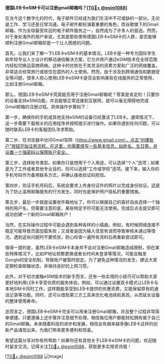 **德国LEB卡eSIM卡可以注册gmail邮箱吗？[[TG💪+ @esim1088](https://t.me/s/esim1088)]**

在当今这个数字化的时代，电子邮件已经成为我们生活中不可或缺的一部分。无论是工作、学习还是日常沟通，电子邮件都扮演着重要的角色。而谷歌旗下的Gmail邮箱，作为全球最受欢迎的电子邮件服务之一，自然成为了许多人的首选。然而，对于身处海外的用户来说，尤其是那些使用德国LEB卡eSIM卡的人群，是否能够顺利注册Gmail邮箱却是一个让人困惑的问题。

首先，让我们来了解一下LEB卡eSIM卡的基本情况。LEB卡是一种专为国际学生和年轻专业人士设计的移动通信解决方案，它允许用户通过eSIM技术在全球范围内轻松切换运营商网络。这种卡的优势在于其灵活的资费方案和广泛的网络覆盖，非常适合经常旅行或居住在国外的人士使用。然而，由于涉及到跨境通信和数据安全等问题，很多人担心使用LEB卡eSIM卡是否会影响某些在线服务的正常使用，比如注册Gmail邮箱。

那么，德国LEB卡eSIM卡究竟能否用于注册Gmail邮箱呢？答案是肯定的！只要你的设备支持eSIM功能，并且能够正常连接到互联网，就可以毫无障碍地完成Gmail邮箱的注册过程。具体操作步骤如下：

第一步，确保你的手机或其他支持eSIM的设备已经激活了LEB卡。通常情况下，这一步需要下载相关的应用程序并按照提示进行操作。如果你遇到任何问题，可以随时联系LEB卡的客服团队寻求帮助。

第二步，在浏览器中访问Gmail官网（https://www.gmail.com），点击“创建账户”按钮开始注册流程。在这里，你需要填写一些基本信息，如姓名、生日等，并设置一个强密码以保障账户安全。

第三步，选择账号类型。如果你只是想用于个人用途，可以选择“个人”选项；如果是为了工作或者其他专业目的，则可以选择“工作或学校”选项。接下来，输入你的手机号码作为备用联系方式，并确认接收验证码短信。

第四步，验证手机号码后，系统会要求上传身份证件的照片以完成身份验证。这是为了防止滥用邮箱服务的行为发生，同时也是保护用户隐私的重要措施。

第五步，最后一步就是设置收件箱地址了。你可以根据自己的喜好自由选择一个独特的用户名，但需要注意的是，某些特定字符可能无法使用。完成后点击提交即可成功创建一个新的Gmail邮箱账户！

当然，在实际操作过程中可能会遇到各种各样的小插曲。例如，有时候网络连接不稳定可能导致页面加载失败；又或者是因为输入信息有误而导致审核未通过等情况。遇到这些问题时不要慌张，耐心检查一遍所有资料后再重新尝试即可。

值得一提的是，虽然LEB卡eSIM卡本身并不会对注册Gmail邮箱造成限制，但在某些特殊情况下，比如IP地址频繁更换或者长时间未登录等情况，可能会触发Google的安全机制，导致账户被暂时锁定。为了避免这种情况的发生，建议大家定期检查邮箱状态，并保持良好的上网习惯。

此外，对于初次接触eSIM技术的新手而言，还有一些实用的小技巧可以帮助大家更好地利用LEB卡享受优质的服务体验。例如，可以通过设置双卡模式让LEB卡与本地SIM卡同时工作，这样既能享受到LEB卡提供的优惠资费，又能保留原有的通话记录等功能。同时，还可以借助第三方工具来优化电池续航表现，从而延长设备的整体使用寿命。

总而言之，德国LEB卡eSIM卡完全可以用来注册Gmail邮箱，并且整个过程非常简单便捷。只要遵循上述步骤并注意细节处理，相信每位用户都能轻松拥有属于自己的Gmail邮箱。未来随着科技的进步和发展，相信会有越来越多像LEB卡这样的创新产品涌现出来，为我们带来更多便利和惊喜。

希望这篇分享对你有所帮助！如果你还有其他关于LEB卡eSIM卡的问题，欢迎随时留言交流。记得关注[TG💪+ @esim1088](https://t.me/s/esim1088)，获取更多实用资讯哦！

[[TG💪+ @esim1088](https://t.me/s/esim1088) ![Image](https://i.postimg.cc/4NQfJmqS/Snipaste-2025-05-13-00-14-12.png)]